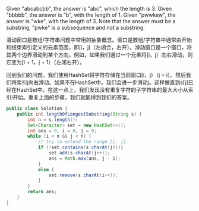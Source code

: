 Given "abcabcbb", the answer is "abc", which the length is 3.
Given "bbbbb", the answer is "b", with the length of 1.
Given "pwwkew", the answer is "wke", with the length of 3. Note that the answer must be a substring, "pwke" is a subsequence and not a substring.  

滑动窗口是数组/字符串问题中常用的抽象概念。窗口是数组/字符串中通常由开始和结束索引定义的元素范围，即[i，j)（左闭合，右开）。滑动窗口是一个窗口，将其两个边界滑动到某个方向。例如，如果我们通过一个元素将[i，j）向右滑动，则它变为[i + 1，j + 1）（左闭右开）。

回到我们的问题。我们使用HashSet将字符存储在当前窗口[i，j）（j = i）。然后我们将索引j向右滑动。如果不在HashSet中，我们会进一步滑动j。这样做直到s[j]已经在HashSet中。在这一点上，我们发现没有重复字符的子字符串的最大大小从索引i开始。重复上面的步骤，我们就能得到我们的答案。

```java
public class Solution {
    public int lengthOfLongestSubstring(String s) {
        int n = s.length();
        Set<Character> set = new HashSet<>();
        int ans = 0, i = 0, j = 0;
        while (i < n && j < n) {
            // try to extend the range [i, j]
            if (!set.contains(s.charAt(j))){
                set.add(s.charAt(j++));
                ans = Math.max(ans, j - i);
            }
            else {
                set.remove(s.charAt(i++));
            }
        }
        return ans;
    }
}
```
